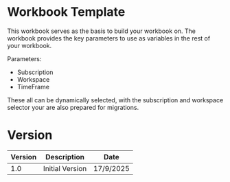 # Workbook Template
This workbook serves as the basis to build your workbook on. The workbook provides the key parameters to use as variables in the rest of your workbook.

Parameters:
- Subscription
- Workspace
- TimeFrame

These all can be dynamically selected, with the subscription and workspace selector your are also prepared for migrations.

# Version
| Version | Description | Date |
| ------- | ---------- | ----- |
| 1.0 | Initial Version | 17/9/2025 |